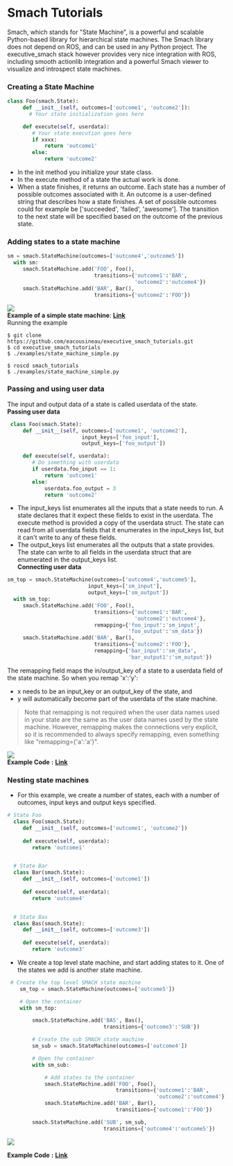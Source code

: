 # Smach Tutorials
Smach, which stands for "State Machine", is a powerful and scalable Python-based library for hierarchical state machines. The Smach library does not depend on ROS, and can be used in any Python project. The executive_smach stack however provides very nice integration with ROS, including smooth actionlib integration and a powerful Smach viewer to visualize and introspect state machines.
### Creating a State Machine
```python
class Foo(smach.State):
     def __init__(self, outcomes=['outcome1', 'outcome2']):
       # Your state initialization goes here

     def execute(self, userdata):
        # Your state execution goes here
        if xxxx:
            return 'outcome1'
        else:
            return 'outcome2'

```
* In the init method you initialize your state class.
* In the execute method of a state the actual work is done.
* When a state finishes, it returns an outcome. Each state has a number of possible outcomes associated with it. An outcome is a user-defined string that describes how a state finishes. A set of possible outcomes could for example be ['succeeded', 'failed', 'awesome']. The transition to the next state will be specified based on the outcome of the previous state. 
### Adding states to a state machine
```python
sm = smach.StateMachine(outcomes=['outcome4','outcome5'])
  with sm:
     smach.StateMachine.add('FOO', Foo(),
                            transitions={'outcome1':'BAR',
                                         'outcome2':'outcome4'})
     smach.StateMachine.add('BAR', Bar(),
                            transitions={'outcome2':'FOO'})

```
![](http://wiki.ros.org/smach/Tutorials/Getting%20Started?action=AttachFile&do=get&target=simple.png)<br />
__Example of a simple state machine__: [__Link__](http://wiki.ros.org/smach/Tutorials/Simple%20State%20Machine)<br />
Running the example
```
$ git clone https://github.com/eacousineau/executive_smach_tutorials.git
$ cd executive_smach_tutorials
$ ./examples/state_machine_simple.py
```
```
$ roscd smach_tutorials
$ ./examples/state_machine_simple.py
```
### Passing and using user data
The input and output data of a state is called userdata of the state. <br />
__Passing user data__
```python
 class Foo(smach.State):
     def __init__(self, outcomes=['outcome1', 'outcome2'],
                        input_keys=['foo_input'],
                        output_keys=['foo_output'])

     def execute(self, userdata):
        # Do something with userdata
        if userdata.foo_input == 1:
            return 'outcome1'
        else:
            userdata.foo_output = 3
            return 'outcome2'

```
* The input_keys list enumerates all the inputs that a state needs to run. A state declares that it expect these fields to exist in the userdata. The execute method is provided a copy of the userdata struct. The state can read from all userdata fields that it enumerates in the input_keys list, but it can't write to any of these fields. 
* The output_keys list enumerates all the outputs that a state provides. The state can write to all fields in the userdata struct that are enumerated in the output_keys list. <br />
__Connecting user data__
```python
sm_top = smach.StateMachine(outcomes=['outcome4','outcome5'],
                          input_keys=['sm_input'],
                          output_keys=['sm_output'])
  with sm_top:
     smach.StateMachine.add('FOO', Foo(),
                            transitions={'outcome1':'BAR',
                                         'outcome2':'outcome4'},
                            remapping={'foo_input':'sm_input',
                                       'foo_output':'sm_data'})
     smach.StateMachine.add('BAR', Bar(),
                            transitions={'outcome2':'FOO'},
                            remapping={'bar_input':'sm_data',
                                       'bar_output1':'sm_output'})

```
The remapping field maps the in/output_key of a state to a userdata field of the state machine. So when you remap 'x':'y':

* x needs to be an input_key or an output_key of the state, and 
* y will automatically become part of the userdata of the state machine. 
> Note that remapping is not required when the user data names used in your state are the same as the user data names used by the state machine. However, remapping makes the connections very explicit, so it is recommended to always specify remapping, even something like "remapping={'a':'a'}".<br />

![](http://wiki.ros.org/smach/Tutorials/User%20Data?action=AttachFile&do=get&target=user_data.png)<br />
__Example Code__ __:__ [__Link__](http://wiki.ros.org/smach/Tutorials/User%20Data%20Passing)
### Nesting state machines
* For this example, we create a number of states, each with a number of outcomes, input keys and output keys specified.
```python
# State Foo
  class Foo(smach.State):
     def __init__(self, outcomes=['outcome1', 'outcome2'])
     
     def execute(self, userdata):
        return 'outcome1'


  # State Bar
  class Bar(smach.State):
     def __init__(self, outcomes=['outcome1'])
     
     def execute(self, userdata):
        return 'outcome4'


  # State Bas
  class Bas(smach.State):
     def __init__(self, outcomes=['outcome3'])
     
     def execute(self, userdata):
        return 'outcome3'


```
* We create a top level state machine, and start adding states to it. One of the states we add is another state machine.
```python
 # Create the top level SMACH state machine
    sm_top = smach.StateMachine(outcomes=['outcome5'])

    # Open the container
    with sm_top:

        smach.StateMachine.add('BAS', Bas(),
                               transitions={'outcome3':'SUB'})

        # Create the sub SMACH state machine 
        sm_sub = smach.StateMachine(outcomes=['outcome4'])

        # Open the container 
        with sm_sub:

            # Add states to the container 
            smach.StateMachine.add('FOO', Foo(),
                                   transitions={'outcome1':'BAR', 
                                                'outcome2':'outcome4'})
            smach.StateMachine.add('BAR', Bar(),
                                   transitions={'outcome1':'FOO'})

        smach.StateMachine.add('SUB', sm_sub,
                               transitions={'outcome4':'outcome5'})

```
![](http://wiki.ros.org/smach/Tutorials/Create%20a%20hierarchical%20state%20machine?action=AttachFile&do=get&target=sm_expanded.png)

__Example Code__ __:__ [__Link__](http://wiki.ros.org/smach/Tutorials/Nesting%20State%20Machines)



